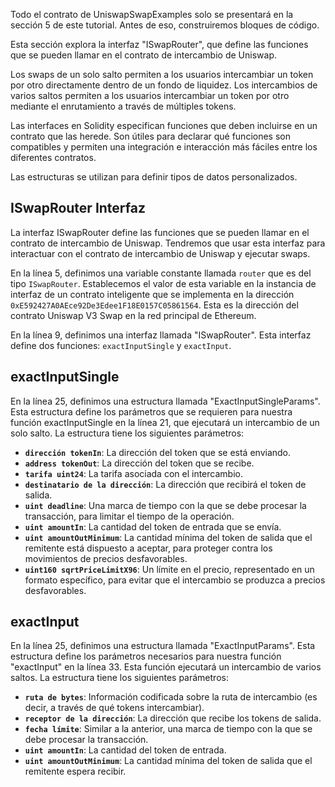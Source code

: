 Todo el contrato de UniswapSwapExamples solo se presentará en la sección 5 de este tutorial.  Antes de eso, construiremos bloques de código.

Esta sección explora la interfaz "ISwapRouter", que define las funciones que se pueden llamar en el contrato de intercambio de Uniswap.

Los swaps de un solo salto permiten a los usuarios intercambiar un token por otro directamente dentro de un fondo de liquidez.
Los intercambios de varios saltos permiten a los usuarios intercambiar un token por otro mediante el enrutamiento a través de múltiples tokens.

Las interfaces en Solidity especifican funciones que deben incluirse en un contrato que las herede.  Son útiles para declarar qué funciones son compatibles y permiten una integración e interacción más fáciles entre los diferentes contratos.

Las estructuras se utilizan para definir tipos de datos personalizados.

## ISwapRouter Interfaz

La interfaz ISwapRouter define las funciones que se pueden llamar en el contrato de intercambio de Uniswap. Tendremos que usar esta interfaz para interactuar con el contrato de intercambio de Uniswap y ejecutar swaps.

En la línea 5, definimos una variable constante llamada `router` que es del tipo `ISwapRouter`. Establecemos el valor de esta variable en la instancia de interfaz de un contrato inteligente que se implementa en la dirección `0xE592427A0AEce92De3Edee1F18E0157C05861564`. Esta es la dirección del contrato Uniswap V3 Swap en la red principal de Ethereum.

En la línea 9, definimos una interfaz llamada "ISwapRouter". Esta interfaz define dos funciones: `exactInputSingle` y `exactInput`.

## exactInputSingle

En la línea 25, definimos una estructura llamada "ExactInputSingleParams". Esta estructura define los parámetros que se requieren para nuestra función exactInputSingle en la línea 21, que ejecutará un intercambio de un solo salto. La estructura tiene los siguientes parámetros:

- **`dirección tokenIn`**: La dirección del token que se está enviando.
- **`address tokenOut`**: La dirección del token que se recibe.
- **`tarifa uint24`**: La tarifa asociada con el intercambio.
- **`destinatario de la dirección`**: La dirección que recibirá el token de salida.
- **`uint deadline`**: Una marca de tiempo con la que se debe procesar la transacción, para limitar el tiempo de la operación.
- **`uint amountIn`**: La cantidad del token de entrada que se envía.
- **`uint amountOutMinimum`**: La cantidad mínima del token de salida que el remitente está dispuesto a aceptar, para proteger contra los movimientos de precios desfavorables.
- **`uint160 sqrtPriceLimitX96`**: Un límite en el precio, representado en un formato específico, para evitar que el intercambio se produzca a precios desfavorables.

## exactInput

En la línea 25, definimos una estructura llamada "ExactInputParams". Esta estructura define los parámetros necesarios para nuestra función "exactInput" en la línea 33. Esta función ejecutará un intercambio de varios saltos. La estructura tiene los siguientes parámetros:

- **`ruta de bytes`**: Información codificada sobre la ruta de intercambio (es decir, a través de qué tokens intercambiar).
- **`receptor de la dirección`**: La dirección que recibe los tokens de salida.
- **`fecha límite`**: Similar a la anterior, una marca de tiempo con la que se debe procesar la transacción.
- **`uint amountIn`**: La cantidad del token de entrada.
- **`uint amountOutMinimum`**: La cantidad mínima del token de salida que el remitente espera recibir.
